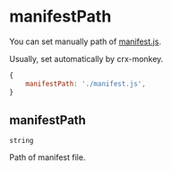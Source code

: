 # manifestPath

You can set manually path of [manifest.js](#).

Usually, set automatically by crx-monkey.

```js title="crx-monkey.config.js"
{
    manifestPath: './manifest.js',
}
```

## manifestPath
`string`

Path of manifest file.